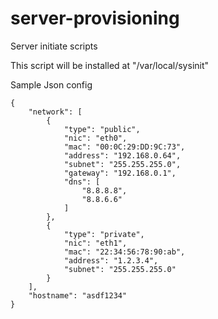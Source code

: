 # server-provisioning
Server initiate scripts

This script will be installed at "/var/local/sysinit"

Sample Json config
```
{
    "network": [
        {
            "type": "public",
            "nic": "eth0",
            "mac": "00:0C:29:DD:9C:73",
            "address": "192.168.0.64",
            "subnet": "255.255.255.0",
            "gateway": "192.168.0.1",
            "dns": [
                "8.8.8.8",
                "8.8.6.6"
            ]
        },
        {
            "type": "private",
            "nic": "eth1",
            "mac": "22:34:56:78:90:ab",
            "address": "1.2.3.4",
            "subnet": "255.255.255.0"
        }
    ],
    "hostname": "asdf1234"
}

```
